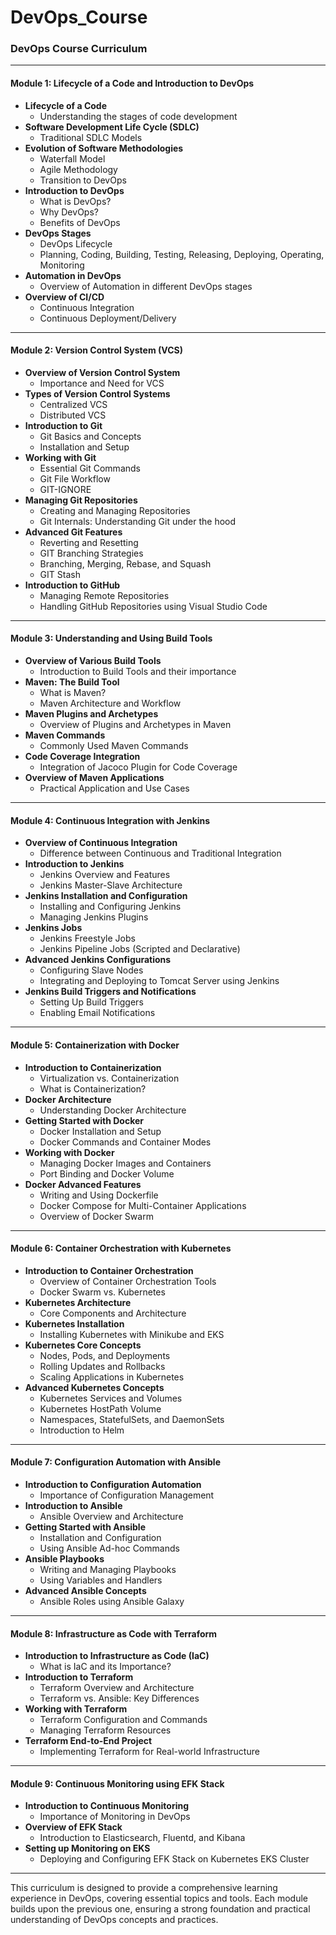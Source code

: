 # DevOps_Course

### **DevOps Course Curriculum**

---

#### **Module 1: Lifecycle of a Code and Introduction to DevOps**
- **Lifecycle of a Code**
  - Understanding the stages of code development
- **Software Development Life Cycle (SDLC)**
  - Traditional SDLC Models
- **Evolution of Software Methodologies**
  - Waterfall Model
  - Agile Methodology
  - Transition to DevOps
- **Introduction to DevOps**
  - What is DevOps?
  - Why DevOps?
  - Benefits of DevOps
- **DevOps Stages**
  - DevOps Lifecycle
  - Planning, Coding, Building, Testing, Releasing, Deploying, Operating, Monitoring
- **Automation in DevOps**
  - Overview of Automation in different DevOps stages
- **Overview of CI/CD**
  - Continuous Integration
  - Continuous Deployment/Delivery

---

#### **Module 2: Version Control System (VCS)**
- **Overview of Version Control System**
  - Importance and Need for VCS
- **Types of Version Control Systems**
  - Centralized VCS
  - Distributed VCS
- **Introduction to Git**
  - Git Basics and Concepts
  - Installation and Setup
- **Working with Git**
  - Essential Git Commands
  - Git File Workflow
  - GIT-IGNORE
- **Managing Git Repositories**
  - Creating and Managing Repositories
  - Git Internals: Understanding Git under the hood
- **Advanced Git Features**
  - Reverting and Resetting
  - GIT Branching Strategies
  - Branching, Merging, Rebase, and Squash
  - GIT Stash
- **Introduction to GitHub**
  - Managing Remote Repositories
  - Handling GitHub Repositories using Visual Studio Code

---

#### **Module 3: Understanding and Using Build Tools**
- **Overview of Various Build Tools**
  - Introduction to Build Tools and their importance
- **Maven: The Build Tool**
  - What is Maven?
  - Maven Architecture and Workflow
- **Maven Plugins and Archetypes**
  - Overview of Plugins and Archetypes in Maven
- **Maven Commands**
  - Commonly Used Maven Commands
- **Code Coverage Integration**
  - Integration of Jacoco Plugin for Code Coverage
- **Overview of Maven Applications**
  - Practical Application and Use Cases

---

#### **Module 4: Continuous Integration with Jenkins**
- **Overview of Continuous Integration**
  - Difference between Continuous and Traditional Integration
- **Introduction to Jenkins**
  - Jenkins Overview and Features
  - Jenkins Master-Slave Architecture
- **Jenkins Installation and Configuration**
  - Installing and Configuring Jenkins
  - Managing Jenkins Plugins
- **Jenkins Jobs**
  - Jenkins Freestyle Jobs
  - Jenkins Pipeline Jobs (Scripted and Declarative)
- **Advanced Jenkins Configurations**
  - Configuring Slave Nodes
  - Integrating and Deploying to Tomcat Server using Jenkins
- **Jenkins Build Triggers and Notifications**
  - Setting Up Build Triggers
  - Enabling Email Notifications

---

#### **Module 5: Containerization with Docker**
- **Introduction to Containerization**
  - Virtualization vs. Containerization
  - What is Containerization?
- **Docker Architecture**
  - Understanding Docker Architecture
- **Getting Started with Docker**
  - Docker Installation and Setup
  - Docker Commands and Container Modes
- **Working with Docker**
  - Managing Docker Images and Containers
  - Port Binding and Docker Volume
- **Docker Advanced Features**
  - Writing and Using Dockerfile
  - Docker Compose for Multi-Container Applications
  - Overview of Docker Swarm

---

#### **Module 6: Container Orchestration with Kubernetes**
- **Introduction to Container Orchestration**
  - Overview of Container Orchestration Tools
  - Docker Swarm vs. Kubernetes
- **Kubernetes Architecture**
  - Core Components and Architecture
- **Kubernetes Installation**
  - Installing Kubernetes with Minikube and EKS
- **Kubernetes Core Concepts**
  - Nodes, Pods, and Deployments
  - Rolling Updates and Rollbacks
  - Scaling Applications in Kubernetes
- **Advanced Kubernetes Concepts**
  - Kubernetes Services and Volumes
  - Kubernetes HostPath Volume
  - Namespaces, StatefulSets, and DaemonSets
  - Introduction to Helm

---

#### **Module 7: Configuration Automation with Ansible**
- **Introduction to Configuration Automation**
  - Importance of Configuration Management
- **Introduction to Ansible**
  - Ansible Overview and Architecture
- **Getting Started with Ansible**
  - Installation and Configuration
  - Using Ansible Ad-hoc Commands
- **Ansible Playbooks**
  - Writing and Managing Playbooks
  - Using Variables and Handlers
- **Advanced Ansible Concepts**
  - Ansible Roles using Ansible Galaxy

---

#### **Module 8: Infrastructure as Code with Terraform**
- **Introduction to Infrastructure as Code (IaC)**
  - What is IaC and its Importance?
- **Introduction to Terraform**
  - Terraform Overview and Architecture
  - Terraform vs. Ansible: Key Differences
- **Working with Terraform**
  - Terraform Configuration and Commands
  - Managing Terraform Resources
- **Terraform End-to-End Project**
  - Implementing Terraform for Real-world Infrastructure

---

#### **Module 9: Continuous Monitoring using EFK Stack**
- **Introduction to Continuous Monitoring**
  - Importance of Monitoring in DevOps
- **Overview of EFK Stack**
  - Introduction to Elasticsearch, Fluentd, and Kibana
- **Setting up Monitoring on EKS**
  - Deploying and Configuring EFK Stack on Kubernetes EKS Cluster

---

This curriculum is designed to provide a comprehensive learning experience in DevOps, covering essential topics and tools. Each module builds upon the previous one, ensuring a strong foundation and practical understanding of DevOps concepts and practices.
